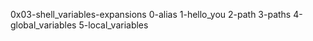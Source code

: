 0x03-shell_variables-expansions
0-alias
1-hello_you
2-path
3-paths
4-global_variables
5-local_variables
